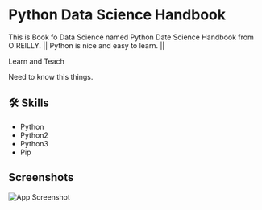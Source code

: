 
# Python Data Science Handbook

This is Book fo Data Science named Python Date Science Handbook from O'REILLY. ||
Python is nice and easy to learn. ||


Learn and Teach

Need to know this things.
## 🛠 Skills
* Python
* Python2
* Python3
* Pip

## Screenshots

![App Screenshot](https://books.google.com.bd/books/publisher/content?id=xYmNDQAAQBAJ&pg=PP1&img=1&zoom=3&hl=en&sig=ACfU3U12GL1y6Y5bkLZ7QHTsBo_3ACQd4g&w=1280)

